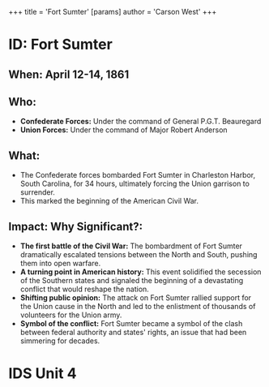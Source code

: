 +++
 title = 'Fort Sumter'
[params]
	author = 'Carson West'
+++
# ID: Fort Sumter 
## When: April 12-14, 1861 

## Who: 
* **Confederate Forces:** Under the command of General P.G.T. Beauregard
* **Union Forces:** Under the command of Major Robert Anderson 

## What: 
* The Confederate forces bombarded Fort Sumter in Charleston Harbor, South Carolina, for 34 hours, ultimately forcing the Union garrison to surrender. 
* This marked the beginning of the American Civil War. 

## Impact: Why Significant?: 
* **The first battle of the Civil War:**  The bombardment of Fort Sumter dramatically escalated tensions between the North and South, pushing them into open warfare.
* **A turning point in American history:** This event solidified the secession of the Southern states and signaled the beginning of a devastating conflict that would reshape the nation.
* **Shifting public opinion:** The attack on Fort Sumter rallied support for the Union cause in the North and led to the enlistment of thousands of volunteers for the Union army. 
* **Symbol of the conflict:** Fort Sumter became a symbol of the clash between federal authority and states' rights, an issue that had been simmering for decades. 

# IDS Unit 4